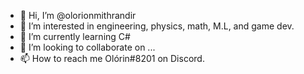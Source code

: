 - 👋 Hi, I’m @olorionmithrandir
- 👀 I’m interested in engineering, physics, math, M.L, and game dev.
- 🌱 I’m currently learning C#
- 💞️ I’m looking to collaborate on ...
- 📫 How to reach me Olórin#8201 on Discord.

<!---
olorionmithrandir/olorionmithrandir is a ✨ special ✨ repository because its `README.md` (this file) appears on your GitHub profile.
You can click the Preview link to take a look at your changes.
--->
